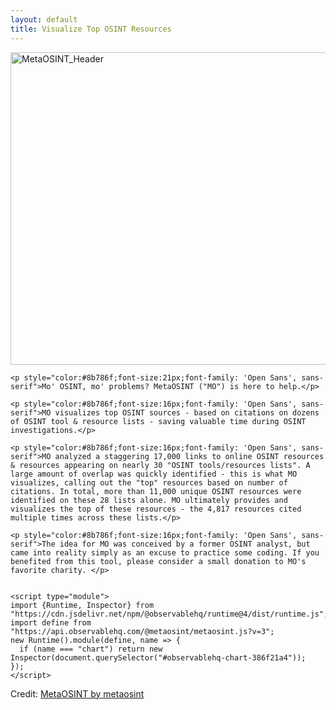 ```yaml
---
layout: default
title: Visualize Top OSINT Resources
---
```


 <img src="https://raw.githubusercontent.com/MetaOSINT/MetaOSINT.github.io/main/header.PNG" alt="MetaOSINT_Header" width="1500" height="500">
 
  <body>

    <p style="color:#8b786f;font-size:21px;font-family: 'Open Sans', sans-serif">Mo' OSINT, mo' problems? MetaOSINT ("MO") is here to help.</p>  

    <p style="color:#8b786f;font-size:16px;font-family: 'Open Sans', sans-serif">MO visualizes top OSINT sources - based on citations on dozens of OSINT tool & resource lists - saving valuable time during OSINT investigations.</p>
 
    <p style="color:#8b786f;font-size:16px;font-family: 'Open Sans', sans-serif">MO analyzed a staggering 17,000 links to online OSINT resources & resources appearing on nearly 30 "OSINT tools/resources lists". A large amount of overlap was quickly identified - this is what MO visualizes, calling out the "top" resources based on number of citations. In total, more than 11,000 unique OSINT resources were identified on these 28 lists alone. MO ultimately provides and visualizes the top of these resources - the 4,817 resources cited multiple times across these lists.</p>  

    <p style="color:#8b786f;font-size:16px;font-family: 'Open Sans', sans-serif">The idea for MO was conceived by a former OSINT analyst, but came into reality simply as an excuse to practice some coding. If you benefited from this tool, please consider a small donation to MO's favorite charity. </p>  


    <script type="module">
    import {Runtime, Inspector} from "https://cdn.jsdelivr.net/npm/@observablehq/runtime@4/dist/runtime.js";
    import define from "https://api.observablehq.com/@metaosint/metaosint.js?v=3";
    new Runtime().module(define, name => {
      if (name === "chart") return new Inspector(document.querySelector("#observablehq-chart-386f21a4"));
    });
    </script>

  </body>

<div id="observablehq-chart-386f21a4"></div>
<p>Credit: <a href="https://observablehq.com/@metaosint/metaosint">MetaOSINT by metaosint</a></p>
